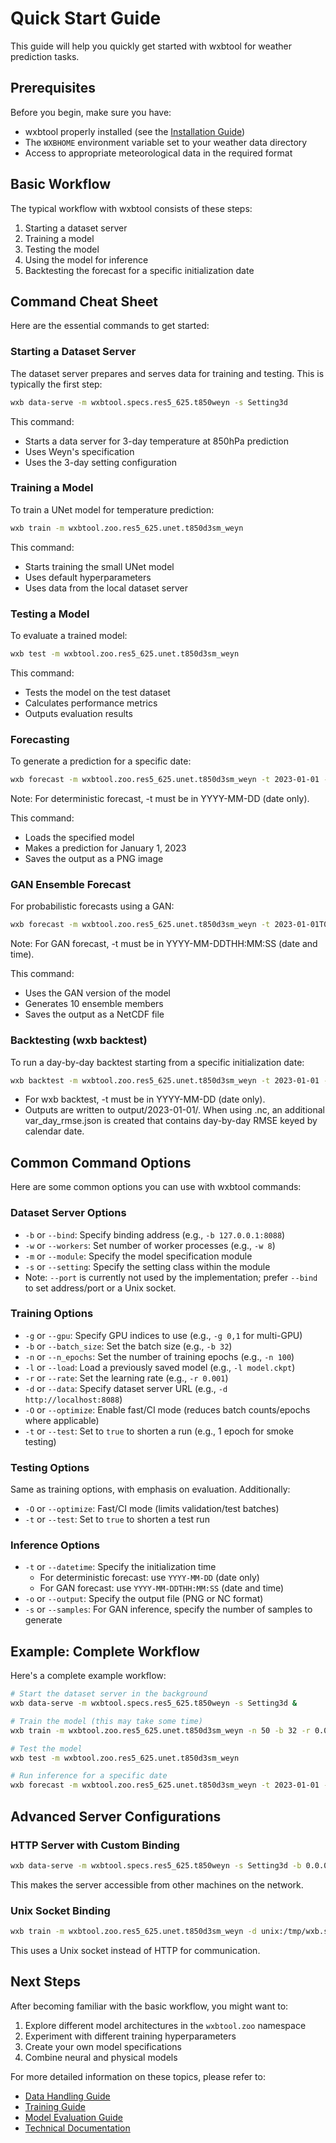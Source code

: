 # Quick Start Guide

This guide will help you quickly get started with wxbtool for weather prediction tasks.

## Prerequisites

Before you begin, make sure you have:
- wxbtool properly installed (see the [Installation Guide](installation.md))
- The `WXBHOME` environment variable set to your weather data directory
- Access to appropriate meteorological data in the required format

## Basic Workflow

The typical workflow with wxbtool consists of these steps:

1. Starting a dataset server
2. Training a model
3. Testing the model
4. Using the model for inference
5. Backtesting the forecast for a specific initialization date

## Command Cheat Sheet

Here are the essential commands to get started:

### Starting a Dataset Server

The dataset server prepares and serves data for training and testing. This is typically the first step:

```bash
wxb data-serve -m wxbtool.specs.res5_625.t850weyn -s Setting3d
```

This command:
- Starts a data server for 3-day temperature at 850hPa prediction
- Uses Weyn's specification
- Uses the 3-day setting configuration

### Training a Model

To train a UNet model for temperature prediction:

```bash
wxb train -m wxbtool.zoo.res5_625.unet.t850d3sm_weyn
```

This command:
- Starts training the small UNet model
- Uses default hyperparameters
- Uses data from the local dataset server

### Testing a Model

To evaluate a trained model:

```bash
wxb test -m wxbtool.zoo.res5_625.unet.t850d3sm_weyn
```

This command:
- Tests the model on the test dataset
- Calculates performance metrics
- Outputs evaluation results

### Forecasting

To generate a prediction for a specific date:

```bash
wxb forecast -m wxbtool.zoo.res5_625.unet.t850d3sm_weyn -t 2023-01-01 -o output.png
```
Note: For deterministic forecast, -t must be in YYYY-MM-DD (date only).

This command:
- Loads the specified model
- Makes a prediction for January 1, 2023
- Saves the output as a PNG image

### GAN Ensemble Forecast

For probabilistic forecasts using a GAN:

```bash
wxb forecast -m wxbtool.zoo.res5_625.unet.t850d3sm_weyn -t 2023-01-01T00:00:00 -G true -s 10 -o output.nc
```
Note: For GAN forecast, -t must be in YYYY-MM-DDTHH:MM:SS (date and time).

This command:
- Uses the GAN version of the model
- Generates 10 ensemble members
- Saves the output as a NetCDF file

### Backtesting (wxb backtest)

To run a day-by-day backtest starting from a specific initialization date:

```bash
wxb backtest -m wxbtool.zoo.res5_625.unet.t850d3sm_weyn -t 2023-01-01 -o output.nc
```
- For wxb backtest, -t must be in YYYY-MM-DD (date only).
- Outputs are written to output/2023-01-01/. When using .nc, an additional var_day_rmse.json is created that contains day-by-day RMSE keyed by calendar date.

## Common Command Options

Here are some common options you can use with wxbtool commands:

### Dataset Server Options

- `-b` or `--bind`: Specify binding address (e.g., `-b 127.0.0.1:8088`)
- `-w` or `--workers`: Set number of worker processes (e.g., `-w 8`)
- `-m` or `--module`: Specify the model specification module
- `-s` or `--setting`: Specify the setting class within the module
- Note: `--port` is currently not used by the implementation; prefer `--bind` to set address/port or a Unix socket.

### Training Options

- `-g` or `--gpu`: Specify GPU indices to use (e.g., `-g 0,1` for multi-GPU)
- `-b` or `--batch_size`: Set the batch size (e.g., `-b 32`)
- `-n` or `--n_epochs`: Set the number of training epochs (e.g., `-n 100`)
- `-l` or `--load`: Load a previously saved model (e.g., `-l model.ckpt`)
- `-r` or `--rate`: Set the learning rate (e.g., `-r 0.001`)
- `-d` or `--data`: Specify dataset server URL (e.g., `-d http://localhost:8088`)
- `-O` or `--optimize`: Enable fast/CI mode (reduces batch counts/epochs where applicable)
- `-t` or `--test`: Set to `true` to shorten a run (e.g., 1 epoch for smoke testing)

### Testing Options

Same as training options, with emphasis on evaluation. Additionally:
- `-O` or `--optimize`: Fast/CI mode (limits validation/test batches)
- `-t` or `--test`: Set to `true` to shorten a test run

### Inference Options

- `-t` or `--datetime`: Specify the initialization time
  - For deterministic forecast: use `YYYY-MM-DD` (date only)
  - For GAN forecast: use `YYYY-MM-DDTHH:MM:SS` (date and time)
- `-o` or `--output`: Specify the output file (PNG or NC format)
- `-s` or `--samples`: For GAN inference, specify the number of samples to generate

## Example: Complete Workflow

Here's a complete example workflow:

```bash
# Start the dataset server in the background
wxb data-serve -m wxbtool.specs.res5_625.t850weyn -s Setting3d &

# Train the model (this may take some time)
wxb train -m wxbtool.zoo.res5_625.unet.t850d3sm_weyn -n 50 -b 32 -r 0.001

# Test the model
wxb test -m wxbtool.zoo.res5_625.unet.t850d3sm_weyn

# Run inference for a specific date
wxb forecast -m wxbtool.zoo.res5_625.unet.t850d3sm_weyn -t 2023-01-01 -o forecast.png
```

## Advanced Server Configurations

### HTTP Server with Custom Binding

```bash
wxb data-serve -m wxbtool.specs.res5_625.t850weyn -s Setting3d -b 0.0.0.0:8088
```

This makes the server accessible from other machines on the network.

### Unix Socket Binding

```bash
wxb train -m wxbtool.zoo.res5_625.unet.t850d3sm_weyn -d unix:/tmp/wxb.sock
```

This uses a Unix socket instead of HTTP for communication.

## Next Steps

After becoming familiar with the basic workflow, you might want to:

1. Explore different model architectures in the `wxbtool.zoo` namespace
2. Experiment with different training hyperparameters
3. Create your own model specifications
4. Combine neural and physical models

For more detailed information on these topics, please refer to:

- [Data Handling Guide](data_handling/overview.md)
- [Training Guide](training/overview.md)
- [Model Evaluation Guide](evaluation/overview.md)
- [Technical Documentation](../technical/index.md)
